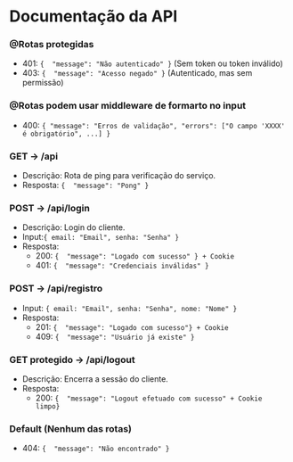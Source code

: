 # Documentação da API 
### @Rotas protegidas
   - 401: ```{  "message": "Não autenticado" }``` (Sem token ou token inválido)
   - 403: ```{  "message": "Acesso negado" }``` (Autenticado, mas sem permissão)

### @Rotas podem usar middleware de formarto no input
   - 400: ``` { "message": "Erros de validação", "errors": ["O campo 'XXXX' é obrigatório", ...] } ```

### GET -> /api 
- Descrição: Rota de ping para verificação do serviço.
- Resposta: ```{  "message": "Pong" }```

### POST -> /api/login
- Descrição: Login do cliente.
- Input:```{ email: "Email", senha: "Senha" }```
- Resposta:
   - 200:  ```{  "message": "Logado com sucesso" } + Cookie```
   - 401:  ```{  "message": "Credenciais inválidas" }```

### POST -> /api/registro
- Input: ```{ email: "Email", senha: "Senha", nome: "Nome" }```
- Resposta:
   - 201: ```{  "message": "Logado com sucesso"} + Cookie```
   - 409: ```{  "message": "Usuário já existe" }```
   
### GET protegido -> /api/logout
- Descrição: Encerra a sessão do cliente.
- Resposta:
   - 200: ```{  "message": "Logout efetuado com sucesso" + Cookie limpo}```

### Default (Nenhum das rotas)
- 404: ```{  "message": "Não encontrado" }```